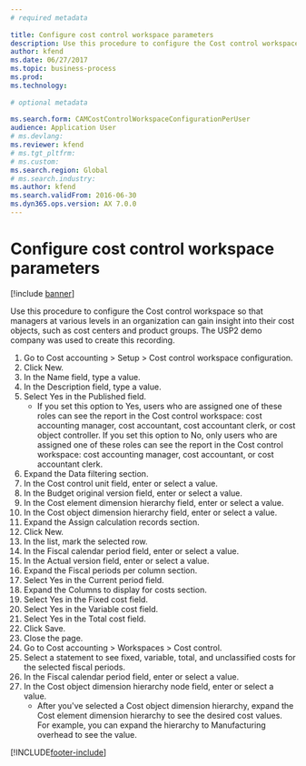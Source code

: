 ```yaml
--- 
# required metadata 
 
title: Configure cost control workspace parameters
description: Use this procedure to configure the Cost control workspace so that managers at various levels in an organization can gain insight into their cost objects, such as cost centers and product groups. 
author: kfend
ms.date: 06/27/2017
ms.topic: business-process 
ms.prod:  
ms.technology:  
 
# optional metadata 
 
ms.search.form: CAMCostControlWorkspaceConfigurationPerUser
audience: Application User 
# ms.devlang:  
ms.reviewer: kfend
# ms.tgt_pltfrm:  
# ms.custom:  
ms.search.region: Global
# ms.search.industry: 
ms.author: kfend
ms.search.validFrom: 2016-06-30 
ms.dyn365.ops.version: AX 7.0.0 
---
```

# Configure cost control workspace parameters

[!include [banner](../../includes/banner.md)]

Use this procedure to configure the Cost control workspace so that managers at various levels in an organization can gain insight into their cost objects, such as cost centers and product groups. The USP2 demo company was used to create this recording.

1. Go to Cost accounting > Setup > Cost control workspace configuration.
2. Click New.
3. In the Name field, type a value.
4. In the Description field, type a value.
5. Select Yes in the Published field.
    * If you set this option to Yes, users who are assigned one of these roles can see the report in the Cost control workspace: cost accounting manager, cost accountant, cost accountant clerk, or cost object controller. If you set this option to No, only users who are assigned one of these roles can see the report in the Cost control workspace: cost accounting manager, cost accountant, or cost accountant clerk.  
6. Expand the Data filtering section.
7. In the Cost control unit field, enter or select a value.
8. In the Budget original version field, enter or select a value.
9. In the Cost element dimension hierarchy field, enter or select a value.
10. In the Cost object dimension hierarchy field, enter or select a value.
11. Expand the Assign calculation records section.
12. Click New.
13. In the list, mark the selected row.
14. In the Fiscal calendar period field, enter or select a value.
15. In the Actual version field, enter or select a value.
16. Expand the Fiscal periods per column section.
17. Select Yes in the Current period field.
18. Expand the Columns to display for costs section.
19. Select Yes in the Fixed cost field.
20. Select Yes in the Variable cost field.
21. Select Yes in the Total cost field.
22. Click Save.
23. Close the page.
24. Go to Cost accounting > Workspaces > Cost control.
25. Select a statement to see fixed, variable, total, and unclassified costs for the selected fiscal periods.
26. In the Fiscal calendar period field, enter or select a value.
27. In the Cost object dimension hierarchy node field, enter or select a value.
    * After you've selected a Cost object dimension hierarchy, expand the Cost element dimension hierarchy to see the desired cost values. For example, you can expand the hierarchy to Manufacturing overhead to see the value.  



[!INCLUDE[footer-include](../../../includes/footer-banner.md)]
